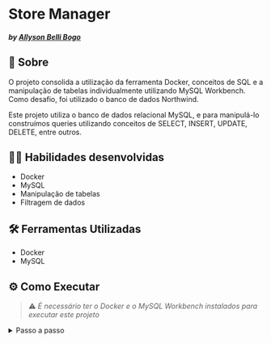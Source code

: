 # Store Manager
#### _by [Allyson Belli Bogo](https://www.linkedin.com/in/allysonbogo/)_

## :page_with_curl: Sobre

O projeto consolida a utilização da ferramenta Docker, conceitos de SQL e a manipulação de tabelas individualmente utilizando MySQL Workbench. Como desafio, foi utilizado o banco de dados Northwind.

Este projeto utiliza o banco de dados relacional MySQL, e para manipulá-lo construímos queries utilizando conceitos de SELECT, INSERT, UPDATE, DELETE, entre outros.


## :man_technologist: Habilidades desenvolvidas

* Docker
* MySQL
* Manipulação de tabelas
* Filtragem de dados


## 🛠️ Ferramentas Utilizadas

* Docker
* MySQL

## ⚙️ Como Executar

> :warning: _É necessário ter o Docker e o MySQL Workbench instalados para executar este projeto_

<details>
  <summary> Passo a passo </summary>
  <br>

1. Clone o repositório em uma pasta de preferência

```
git clone git@github.com:allysonbogo/project-mysql-all-for-one.git
```

2. Entre na pasta raíz do projeto e instale todas as dependências

```
npm install
```

3. Para rodar o projeto é necessario executar o comando abaixo no diretório raiz do projeto. Isso fará com que os containers docker sejam orquestrados e o banco de dados esteja disponível

```
docker-compose up -d
```
4. No MySQL Workbench, crie o banco de dados a partir dos comandos do arquivo <code>northwind.sql</code>

5. Para testar as queries, copie os comandos dos arquivos <code>challenges/desafio1...27.sql</code> no MySQL Workbench
